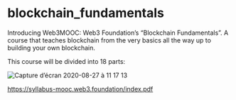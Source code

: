 # blockchain_fundamentals
Introducing Web3MOOC: Web3 Foundation’s “Blockchain Fundamentals”.
A course that teaches blockchain from the very basics all the way up to building your own blockchain.


This course will be divided into 18 parts: 

![Capture d’écran 2020-08-27 à 11 17 13](https://user-images.githubusercontent.com/33808300/91422200-23e17b80-e857-11ea-9d3a-a08ce613a3e6.png)

https://syllabus-mooc.web3.foundation/index.pdf
